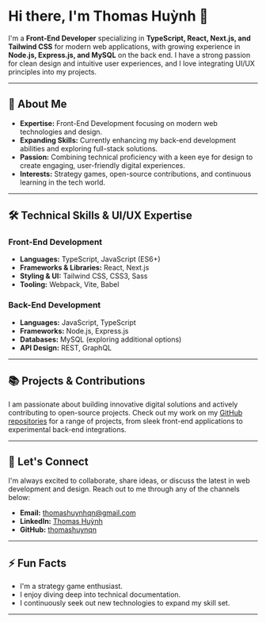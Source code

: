 # Hi there, I'm Thomas Huỳnh 👋

I'm a **Front-End Developer** specializing in **TypeScript, React, Next.js, and Tailwind CSS** for modern web applications, with growing experience in **Node.js, Express.js, and MySQL** on the back end. I have a strong passion for clean design and intuitive user experiences, and I love integrating UI/UX principles into my projects.

---

## 🚀 About Me

- **Expertise:** Front-End Development focusing on modern web technologies and design.
- **Expanding Skills:** Currently enhancing my back-end development abilities and exploring full-stack solutions.
- **Passion:** Combining technical proficiency with a keen eye for design to create engaging, user-friendly digital experiences.
- **Interests:** Strategy games, open-source contributions, and continuous learning in the tech world.

---

## 🛠 Technical Skills & UI/UX Expertise

### Front-End Development
- **Languages:** TypeScript, JavaScript (ES6+)
- **Frameworks & Libraries:** React, Next.js
- **Styling & UI:** Tailwind CSS, CSS3, Sass
- **Tooling:** Webpack, Vite, Babel

### Back-End Development
- **Languages:** JavaScript, TypeScript
- **Frameworks:** Node.js, Express.js
- **Databases:** MySQL (exploring additional options)
- **API Design:** REST, GraphQL

---

## 📚 Projects & Contributions

I am passionate about building innovative digital solutions and actively contributing to open-source projects. Check out my work on my [GitHub repositories](https://github.com/thomashuynqn) for a range of projects, from sleek front-end applications to experimental back-end integrations.

---

## 🤝 Let's Connect

I'm always excited to collaborate, share ideas, or discuss the latest in web development and design. Reach out to me through any of the channels below:

- **Email:** [thomashuynhqn@gmail.com](mailto:thomashuynhqn@gmail.com)
- **LinkedIn:** [Thomas Huỳnh](https://www.linkedin.com/in/thomashuynqn/)
- **GitHub:** [thomashuynqn](https://github.com/thomashuynhqn)

---

## ⚡ Fun Facts

- I'm a strategy game enthusiast.
- I enjoy diving deep into technical documentation.
- I continuously seek out new technologies to expand my skill set.

---
